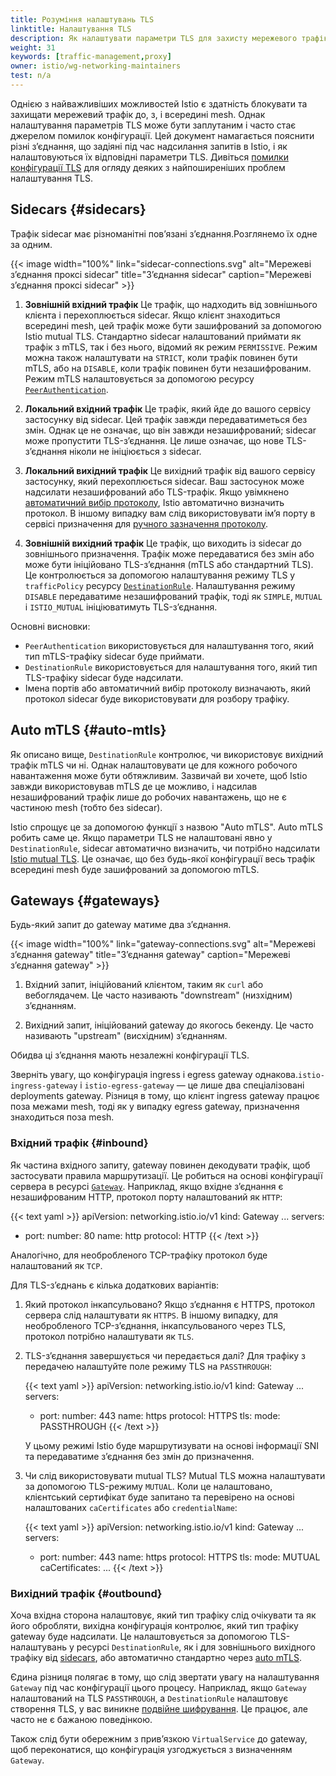 ```yaml
---
title: Розуміння налаштувань TLS
linktitle: Налаштування TLS
description: Як налаштувати параметри TLS для захисту мережевого трафіку.
weight: 31
keywords: [traffic-management,proxy]
owner: istio/wg-networking-maintainers
test: n/a
---
```


Однією з найважливіших можливостей Istio є здатність блокувати та захищати мережевий трафік до, з, і всередині mesh. Однак налаштування параметрів TLS може бути заплутаним і часто стає джерелом помилок конфігурації. Цей документ намагається пояснити різні зʼєднання, що задіяні під час надсилання запитів в Istio, і як налаштовуються їх відповідні параметри TLS. Дивіться [помилки конфігурації TLS](/docs/ops/common-problems/network-issues/#tls-configuration-mistakes) для огляду деяких з найпоширеніших проблем налаштування TLS.

## Sidecars {#sidecars}

Трафік sidecar має різноманітні повʼязані зʼєднання.Розглянемо їх одне за одним.

{{< image width="100%"
    link="sidecar-connections.svg"
    alt="Мережеві зʼєднання проксі sidecar"
    title="Зʼєднання sidecar"
    caption="Мережеві зʼєднання проксі sidecar"
    >}}

1. **Зовнішній вхідний трафік**
    Це трафік, що надходить від зовнішнього клієнта і перехоплюється sidecar. Якщо клієнт знаходиться всередині mesh, цей трафік може бути зашифрований за допомогою Istio mutual TLS. Стандартно sidecar налаштований приймати як трафік з mTLS, так і без нього, відомий як режим `PERMISSIVE`. Режим можна також налаштувати на `STRICT`, коли трафік повинен бути mTLS, або на `DISABLE`, коли трафік повинен бути незашифрованим. Режим mTLS налаштовується за допомогою ресурсу [`PeerAuthentication`](/docs/reference/config/security/peer_authentication/).

1. **Локальний вхідний трафік**
    Це трафік, який йде до вашого сервісу застосунку від sidecar. Цей трафік завжди передаватиметься без змін. Однак це не означає, що він завжди незашифрований; sidecar може пропустити TLS-зʼєднання. Це лише означає, що нове TLS-зʼєднання ніколи не ініціюється з sidecar.

1. **Локальний вихідний трафік**
    Це вихідний трафік від вашого сервісу застосунку, який перехоплюється sidecar. Ваш застосунок може надсилати незашифрований або TLS-трафік. Якщо увімкнено [автоматичний вибір протоколу](/docs/ops/configuration/traffic-management/protocol-selection/#automatic-protocol-selection), Istio автоматично визначить протокол. В іншому випадку вам слід використовувати імʼя порту в сервісі призначення для [ручного зазначення протоколу](/docs/ops/configuration/traffic-management/protocol-selection/#explicit-protocol-selection).

1. **Зовнішній вихідний трафік**
    Це трафік, що виходить із sidecar до зовнішнього призначення. Трафік може передаватися без змін або може бути ініційовано TLS-зʼєднання (mTLS або стандартний TLS). Це контролюється за допомогою налаштування режиму TLS у `trafficPolicy` ресурсу [`DestinationRule`](/docs/reference/config/networking/destination-rule/). Налаштування режиму `DISABLE` передаватиме незашифрований трафік, тоді як `SIMPLE`, `MUTUAL` і `ISTIO_MUTUAL` ініціюватимуть TLS-зʼєднання.

Основні висновки:

- `PeerAuthentication` використовується для налаштування того, який тип mTLS-трафіку sidecar буде приймати.
- `DestinationRule` використовується для налаштування того, який тип TLS-трафіку sidecar буде надсилати.
- Імена портів або автоматичний вибір протоколу визначають, який протокол sidecar буде використовувати для розбору трафіку.

## Auto mTLS {#auto-mtls}

Як описано вище, `DestinationRule` контролює, чи використовує вихідний трафік mTLS чи ні. Однак налаштовувати це для кожного робочого навантаження може бути обтяжливим. Зазвичай ви хочете, щоб Istio завжди використовував mTLS де це можливо, і надсилав незашифрований трафік лише до робочих навантажень, що не є частиною mesh (тобто без sidecar).

Istio спрощує це за допомогою функції з назвою "Auto mTLS". Auto mTLS робить саме це. Якщо параметри TLS не налаштовані явно у `DestinationRule`, sidecar автоматично визначить, чи потрібно надсилати [Istio mutual TLS](/about/faq/#difference-between-mutual-and-istio-mutual). Це означає, що без будь-якої конфігурації весь трафік всередині mesh буде зашифрований за допомогою mTLS.

## Gateways {#gateways}

Будь-який запит до gateway матиме два зʼєднання.

{{< image width="100%"
    link="gateway-connections.svg"
    alt="Мережеві зʼєднання gateway"
    title="Зʼєднання gateway"
    caption="Мережеві зʼєднання gateway"
    >}}

1. Вхідний запит, ініційований клієнтом, таким як `curl` або вебоглядачем. Це часто називають "downstream" (низхідним) зʼєднанням.

1. Вихідний запит, ініційований gateway до якогось бекенду. Це часто називають "upstream" (висхідним) зʼєднанням.

Обидва ці зʼєднання мають незалежні конфігурації TLS.

Зверніть увагу, що конфігурація ingress і egress gateway однакова.`istio-ingress-gateway` і `istio-egress-gateway` — це лише два спеціалізовані deployments gateway. Різниця в тому, що клієнт ingress gateway працює поза межами mesh, тоді як у випадку egress gateway, призначення знаходиться поза mesh.

### Вхідний трафік {#inbound}

Як частина вхідного запиту, gateway повинен декодувати трафік, щоб застосувати правила маршрутизації. Це робиться на основі конфігурації сервера в ресурсі [`Gateway`](/docs/reference/config/networking/gateway/). Наприклад, якщо вхідне зʼєднання є незашифрованим HTTP, протокол порту налаштований як `HTTP`:

{{< text yaml >}}
apiVersion: networking.istio.io/v1
kind: Gateway
...
  servers:
  - port:
      number: 80
      name: http
      protocol: HTTP
{{< /text >}}

Аналогічно, для необробленого TCP-трафіку протокол буде налаштований як `TCP`.

Для TLS-зʼєднань є кілька додаткових варіантів:

1. Який протокол інкапсульовано?
   Якщо зʼєднання є HTTPS, протокол сервера слід налаштувати як `HTTPS`. В іншому випадку, для необробленого TCP-зʼєднання, інкапсульованого через TLS, протокол потрібно налаштувати як `TLS`.

1. TLS-зʼєднання завершується чи передається далі?
   Для трафіку з передачею налаштуйте поле режиму TLS на `PASSTHROUGH`:

    {{< text yaml >}}
    apiVersion: networking.istio.io/v1
    kind: Gateway
    ...
      servers:
      - port:
          number: 443
          name: https
          protocol: HTTPS
        tls:
          mode: PASSTHROUGH
    {{< /text >}}

   У цьому режимі Istio буде маршрутизувати на основі інформації SNI та передаватиме зʼєднання без змін до призначення.

1. Чи слід використовувати mutual TLS?
   Mutual TLS можна налаштувати за допомогою TLS-режиму `MUTUAL`. Коли це налаштовано, клієнтський сертифікат буде запитано та перевірено на основі налаштованих `caCertificates` або `credentialName`:

    {{< text yaml >}}
    apiVersion: networking.istio.io/v1
    kind: Gateway
    ...
      servers:
      - port:
          number: 443
          name: https
          protocol: HTTPS
        tls:
          mode: MUTUAL
          caCertificates: ...
    {{< /text >}}

### Вихідний трафік {#outbound}

Хоча вхідна сторона налаштовує, який тип трафіку слід очікувати та як його обробляти, вихідна конфігурація контролює, який тип трафіку gateway буде надсилати. Це налаштовується за допомогою TLS-налаштувань у ресурсі `DestinationRule`, як і для зовнішнього вихідного трафіку від [sidecars](#sidecars), або автоматично стандартно через [auto mTLS](#auto-mtls).

Єдина різниця полягає в тому, що слід звертати увагу на налаштування `Gateway` під час конфігурації цього процесу. Наприклад, якщо `Gateway` налаштований на TLS `PASSTHROUGH`, а `DestinationRule` налаштовує створення TLS, у вас виникне [подвійне шифрування](/docs/ops/common-problems/network-issues/#double-tls). Це працює, але часто не є бажаною поведінкою.

Також слід бути обережним з привʼязкою `VirtualService` до gateway, щоб переконатися, що конфігурація узгоджується з визначенням `Gateway`.
